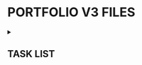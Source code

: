<h1>PORTFOLIO V3 FILES</h1> 
<details><summary><h2>TASK LIST</h2></summary>

- [x] Scaffold React/Vite
- [x] Upgrade to React 19 & other
- [x] Enable React Compiler
- [x] Set up TanStack Router
- [x] Push to GitHub
- [x] Set up Cloudflare Pages
- [x] Link GitHub repo to Cloudflare Pages w/ autodeploy
- [x] Layout, site styles & design
- [x] Find font(s)
- [x] Webdev page
- [x] Custom nav scrollbar
- [x] Gamedev page
- [x] Implement all gamedev articles
- [ ] Responsive Nav (Side drawer)
- [ ] Responsive grids
- [x] Lightbox system (single & galleries)
- [x] Make gallery component take in an amount of columns (1, 6) to support single image lightboxing.
- [ ] Make lightbox arrows & X smaller on mobile
- [ ] Metadata & Icons
- [ ] Buy Domain Name
- [ ] Set up nameserver pointers
- [ ] ...
- [ ] Consider badges instead of text for text stack bio in nav sidebar
- [ ] @container has decent adoption by now, see if I can find an excuse to use it?
- [ ] New webdev header image
- [ ] 404 & error pages
- [ ] Overall performance pass, preloads, lazyloads etc.
- [x] Lock first span in headers from wrapping (XXX //)
- [x] Bring back space between // and map name
- [ ] Redo all thumbnails (except tu-misc & roblox section) through GIMP instead of conversion tool
- [ ] Consider srcset for gallery thumbnails, 512x228 looks low qual on single clickable galleries

</details>
